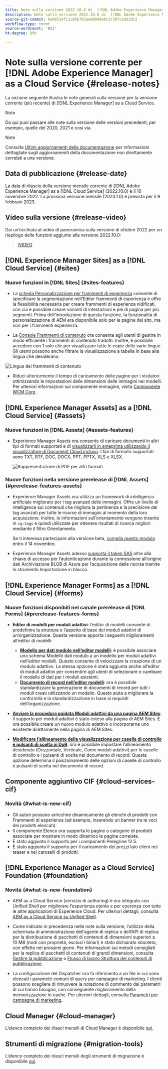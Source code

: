 ```yaml
---
title: Note sulla versione 2022.10.0 di  [!DNL Adobe Experience Manager]  as a Cloud Service.
description: Note sulla versione 2022.10.0 di  [!DNL Adobe Experience Manager]  as a Cloud Service.
source-git-commit: 9a08514f11c86b783ae68940a0c3c58fcada3dc2
workflow-type: tm+mt
source-wordcount: '853'
ht-degree: 99%

---
```



# Note sulla versione corrente per [!DNL Adobe Experience Manager] as a Cloud Service {#release-notes}

La sezione seguente illustra le note generali sulla versione per la versione corrente (più recente) di [!DNL Experience Manager] as a Cloud Service.

>[!NOTE]
>
>Da qui puoi passare alle note sulla versione delle versioni precedenti; per esempio, quelle del 2020, 2021 e così via.

>[!NOTE]
>
>Consulta [Ultimi aggiornamenti della documentazione](https://experienceleague.adobe.com/docs/experience-manager-release-information/aem-release-updates/doc-updates/documentation-updates.html?lang=it) per informazioni dettagliate sugli aggiornamenti della documentazione non direttamente correlati a una versione.

## Data di pubblicazione {#release-date}

La data di rilascio della versione mensile corrente di [!DNL Adobe Experience Manager] as a [!DNL Cloud Service] (2022.10.0) è il 10 novembre 2022. La prossima versione mensile (2023.1.0) è prevista per il 9 febbraio 2023.

## Video sulla versione {#release-video}

Dai un’occhiata al video di panoramica sulla versione di ottobre 2022 per un riepilogo delle funzioni aggiunte alla versione 2022.10.0:

>[!VIDEO](https://video.tv.adobe.com/v/3409801/?quality=12)

## [!DNL Experience Manager Sites] as a [!DNL Cloud Service] {#sites}


### Nuove funzioni in [!DNL Sites] {#sites-features}

* La [scheda Personalizzazione per frammenti di esperienza](/help/sites-cloud/authoring/fundamentals/experience-fragments.md#personalization-experience-fragment) consente di specificare la segmentazione nell’Editor frammenti di esperienza e offre la flessibilità necessaria per creare frammenti di esperienza nidificati, con cui è possibile creare varianti di intestazioni e piè di pagina per più segmenti. Prima dell’introduzione di questa funzione, la funzionalità di personalizzazione di AEM era disponibile solo per le pagine del sito, ma non per i frammenti esperienza.

* La [Console Frammenti di contenuto](/help/sites-cloud/administering/content-fragments/content-fragments-console.md) ora consente agli utenti di gestire in modo efficiente i frammenti di contenuto tradotti. Inoltre, è possibile accedere con 1 solo clic per visualizzare tutte le copie delle varie lingue. Gli utenti possono anche filtrare la visualizzazione a tabella in base alla lingua che desiderano.

![Lingue dei frammenti di contenuto](/help/release-notes/assets/cfconsole-languages.png)

* Riduci ulteriormente il tempo di caricamento delle pagine per i visitatori ottimizzando le impostazioni delle dimensioni delle immagini nei modelli. Per ulteriori informazioni sul componente immagine, visita [Componente WCM Core](https://github.com/adobe/aem-core-wcm-components).

## [!DNL Experience Manager Assets] as a [!DNL Cloud Service] {#assets}

### Nuove funzioni in [!DNL Assets] {#assets-features}

* Experience Manager Assets ora consente di caricare documenti in altri tipi di formati supportati e di [visualizzarli in anteprima utilizzando il visualizzatore di Document Cloud incluso](/help/assets/manage-pdf-documents.md). I tipi di formato supportati sono TXT, RTF, DOC, DOCX, PPT, PPTX, XLS e XLSX.

   ![Rappresentazione di PDF per altri formati](/help/release-notes/assets/multi-page-other-formats.png)


### Nuove funzioni nella versione prerelease di [!DNL Assets] {#prerelease-features-assets}

* Experience Manager Assets ora utilizza un framework di intelligenza artificiale migliorato per i tag avanzati delle immagini. Offre un livello di intelligence sui contenuti che migliora la pertinenza e la precisione dei tag avanzati per tutte le risorse di immagini al momento della loro acquisizione. Inoltre, le informazioni sull’orientamento vengono inserite in `cq:tags` e quindi utilizzate per ottenere risultati di ricerca migliori mediante il filtro Orientamento.

   Se ti interessa partecipare alla versione beta, [compila questo modulo](https://forms.office.com/pages/responsepage.aspx?id=Wht7-jR7h0OUrtLBeN7O4epXZrTVKKdJkUiHeolccf9UNEwyNEpHVEFaODdBNFZQSlFDREZQOVRRTy4u) entro il 14 novembre.

* Experience Manager Assets adesso [supporta il token SAS](/help/assets/add-assets.md#asset-bulk-ingestor) oltre alla chiave di accesso per l’autenticazione durante la connessione all’origine dati Archiviazione BLOB di Azure per l’acquisizione delle risorse tramite lo strumento Importazione in blocco.

## [!DNL Experience Manager Forms] as a [!DNL Cloud Service] {#forms}

### Nuove funzioni disponibili nel canale prerelease di [!DNL Forms] {#prerelease-features-forms}

* **Editor di modelli per moduli adattivi**: l’editor di modelli consente di predefinire la struttura e l’aspetto di base dei moduli adattivi di un’organizzazione. Questa versione apporta i seguenti miglioramenti all’editor di modelli:
   * **[Modello per dati modulo nell’editor modelli](/help/forms/creating-adaptive-form.md#edit-form-model-properties-of-an-adaptive-form-edit-form-model)**: è possibile associare uno schema Modello dati modulo a un modello per moduli adattivi nell’editor modelli. Questo consente di velocizzare la creazione di un modulo adattivo. La stessa opzione è stata aggiunta anche all’editor di moduli adattivi per consentire agli utenti di selezionare o cambiare il modello di dati per i moduli esistenti.
   * **[Documento di record nell’editor modelli](/help/forms/generate-document-of-record-for-non-xfa-based-adaptive-forms.md#document-of-record-support-in-adaptive-form-editor-dor-support-in-adaptiveform)**: ora è possibile standardizzare la generazione di documenti di record per tutti i moduli creati utilizzando un modello. Questo aiuta a migliorare la conformità e la standardizzazione in base ai requisiti dell’organizzazione.

* **[Avviare la procedura guidata Moduli adattivi da una pagina AEM Sites](/help/forms/embed-adaptive-form-aem-sites.md)**: il supporto per moduli adattivi è stato esteso alla pagina di AEM Sites. È ora possibile creare un nuovo modulo adattivo o incorporarne uno esistente direttamente nella pagina di AEM Sites.
* **[Modificare l’allineamento della visualizzazione per caselle di controllo e pulsanti di scelta in DoR](/help/forms/generate-document-of-record-for-non-xfa-based-adaptive-forms.md#customize-the-branding-information-in-document-of-record-customize-the-branding-information-in-document-of-record)**: ora è possibile impostare l’allineamento desiderato (Orizzontale, Verticale, Come moduli adattivi) per le caselle di controllo e i pulsanti di scelta nel documento di record. Questa opzione determina il posizionamento delle opzioni di caselle di controllo e pulsanti di scelta nel documento di record.

## Componente aggiuntivo CIF {#cloud-services-cif}

### Novità {#what-is-new-cif}

* Gli autori possono arricchire dinamicamente gli elenchi di prodotti con Frammenti di esperienza (ad esempio, inserendo un banner tra le voci dei prodotti elencati).
* Il componente Elenco ora supporta le pagine o categorie di prodotti associate per mostrare in modo dinamico le pagine correlate.
* È stato aggiunto il supporto per i componenti Peregrine 12.5.
* È stato aggiunto il supporto per il caricamento dei prezzi lato client nei teaser e nei caroselli di prodotti.

## [!DNL Experience Manager as a Cloud Service] Foundation {#foundation}

### Novità {#what-is-new-foundation}

* AEM as a Cloud Service (servizio di authoring) è ora integrato con Unified Shell per migliorare l’esperienza utente e per coerenza con tutte le altre applicazioni di Experience Cloud. Per ulteriori dettagli, consulta [AEM as a Cloud Service su Unified Shell](/help/overview/aem-cloud-service-on-unified-shell.md).

* Come indicato in precedenza nelle note sulla versione, l’utilizzo della schermata di amministrazione dell’agente di replica o dell’API di replica per la distribuzione di pacchetti di contenuti di dimensioni superiori a 10 MB (nodi con proprietà, esclusi i binari) è stato dichiarato obsoleto, con effetto nei prossimi giorni. Per informazioni sui metodi consigliati per la replica di pacchetti di contenuti di grandi dimensioni, consulta [Gestire la pubblicazione](/help/operations/replication.md#manage-publication) o [Flusso di lavoro Struttura dei contenuti di pubblicazione](/help/operations/replication.md#publish-content-tree-workflow).

* La configurazione del Dispatcher ora fa riferimento a un file in cui sono elencati i parametri comuni di query per campagne di marketing. I clienti possono scegliere di rimuovere la notazione di commento dai parametri di cui hanno bisogno, con conseguente miglioramento della memorizzazione in cache. Per ulteriori dettagli, consulta [Parametri per campagne di marketing](/help/implementing/dispatcher/caching.md#marketing-parameters).

## Cloud Manager {#cloud-manager}

L’elenco completo dei rilasci mensili di Cloud Manager è disponibile [qui.](/help/implementing/cloud-manager/release-notes/current.md)

## Strumenti di migrazione {#migration-tools}

L’elenco completo dei rilasci mensili degli strumenti di migrazione è disponibile [qui](/help/journey-migration/release-notes/release-notes-migration-tools-current.md).
